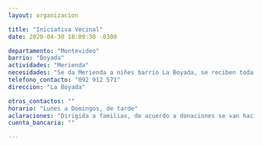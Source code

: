 ```yaml
---
layout: organizacion

title: "Iniciativa Vecinal"
date: 2020-04-30 18:09:30 -0300

departamento: "Montevideo"
barrio: "Boyada"
actividades: "Merienda"
necesidades: "Se da Merienda a niñes barrio La Boyada, se reciben toda clase de donaciones"
telefono_contacto: "092 912 571"
direccion: "La Boyada"

otros_contactos: ""
horario: "Lunes a Domingos, de tarde"
aclaraciones: "Dirigida a familias, de acuerdo a donaciones se van haciendo las meriendas."
cuenta_bancaria: ""

---
```

